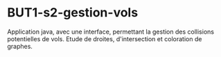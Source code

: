 # BUT1-s2-gestion-vols
Application java, avec une interface, permettant la gestion des collisions potentielles de vols. Etude de droites, d'intersection et coloration de graphes.
